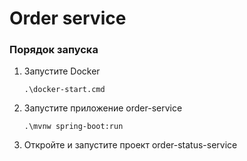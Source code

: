 # Order service
### Порядок запуска
1. Запустите Docker
    ```shell
    .\docker-start.cmd
    ```
2. Запустите приложение order-service
    ```shell
    .\mvnw spring-boot:run
    ```
3. Откройте и запустите проект order-status-service